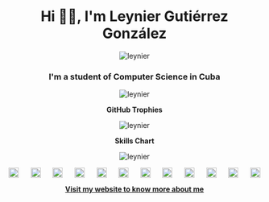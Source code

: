 <h1 align="center">Hi 👋🏻, I'm Leynier Gutiérrez González</h1>

<p align="center"> <img src="https://cr-ss-service.azurewebsites.net/api/ScreenShot?widget=summary&username=leynier" alt="leynier" /> </p>

<h3 align="center">I'm a student of Computer Science in Cuba</h3>

<p align="center"> <img src="https://github-readme-stats.vercel.app/api?username=leynier&count_private=true&show_icons=true" alt="leynier" /> </p>

<p align="center"><b>GitHub Trophies</b></p>

<p align="center"> <img src="https://github-profile-trophy.vercel.app/?username=leynier&column=3" alt="leynier" /> </p>

<p align="center"><b>Skills Chart</b></p>

<p align="center"> <img src="https://cr-skills-chart-widget.azurewebsites.net/api/api?username=leynier" alt="leynier" /> </p>

<p align="center">
  <a href="https://linkedin.com/in/leynier" target="blank"><img align="center" src="https://cdn.jsdelivr.net/npm/simple-icons@3.0.1/icons/linkedin.svg" alt="leynier" height="20" width="20" /></a>
  &nbsp;&nbsp;&nbsp;&nbsp;
  <a href="https://gitlab.com/leynier" target="blank"><img align="center" src="https://cdn.jsdelivr.net/npm/simple-icons@3.0.1/icons/gitlab.svg" alt="leynier" height="20" width="20" /></a>
  &nbsp;&nbsp;&nbsp;&nbsp;
  <a href="https://profile.codersrank.io/user/leynier" target="blank"><img align="center" src="https://cdn.jsdelivr.net/npm/simple-icons@3.0.1/icons/codersrank.svg" alt="leynier" height="20" width="20" /></a>
  &nbsp;&nbsp;&nbsp;&nbsp;
  <a href="https://dev.to/leynier" target="blank"><img align="center" src="https://cdn.jsdelivr.net/npm/simple-icons@3.0.1/icons/dev-dot-to.svg" alt="leynier" height="20" width="20" /></a>
  &nbsp;&nbsp;&nbsp;&nbsp;
  <a href="https://stackoverflow.com/users/8921443/leynier-guti%C3%A9rrez-gonz%C3%A1lez" target="blank"><img align="center" src="https://cdn.jsdelivr.net/npm/simple-icons@3.0.1/icons/stackoverflow.svg" alt="leynier" height="20" width="20" /></a>
  &nbsp;&nbsp;&nbsp;&nbsp;
  <a href="https://www.researchgate.net/profile/Leynier_Gutierrez_Gonzalez" target="blank"><img align="center" src="https://cdn.jsdelivr.net/npm/simple-icons@3.0.1/icons/researchgate.svg" alt="leynier" height="20" width="20" /></a>
  &nbsp;&nbsp;&nbsp;&nbsp;
  <a href="https://medium.com/@leynier41" target="blank"><img align="center" src="https://cdn.jsdelivr.net/npm/simple-icons@3.0.1/icons/medium.svg" alt="leynier" height="20" width="20" /></a>
  &nbsp;&nbsp;&nbsp;&nbsp;
  <a href="https://twitter.com/leynier41" target="blank"><img align="center" src="https://cdn.jsdelivr.net/npm/simple-icons@3.0.1/icons/twitter.svg" alt="leynier" height="20" width="20" /></a>
  &nbsp;&nbsp;&nbsp;&nbsp;
  <a href="https://t.me/leynier" target="blank"><img align="center" src="https://cdn.jsdelivr.net/npm/simple-icons@3.0.1/icons/telegram.svg" alt="leynier" height="20" width="20" /></a>
  &nbsp;&nbsp;&nbsp;&nbsp;
  <a href="https://fb.com/leynier41" target="blank"><img align="center" src="https://cdn.jsdelivr.net/npm/simple-icons@3.0.1/icons/facebook.svg" alt="leynier" height="20" width="20" /></a>
  &nbsp;&nbsp;&nbsp;&nbsp;
  <a href="https://instagram.com/leynier41" target="blank"><img align="center" src="https://cdn.jsdelivr.net/npm/simple-icons@3.0.1/icons/instagram.svg" alt="leynier" height="20" width="20" /></a>
  &nbsp;&nbsp;&nbsp;&nbsp;
  <a href="https://www.youtube.com/channel/UCT1z3Pckv-U31HhL31e--rw" target="blank"><img align="center" src="https://cdn.jsdelivr.net/npm/simple-icons@3.0.1/icons/youtube.svg" alt="leynier" height="20" width="20" /></a>
</p>

<p align="center"> <a href="https://leynier.github.io" target="blank"> <strong> Visit my website to know more about me </strong> </a> </p>
